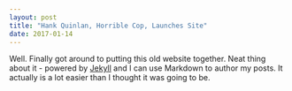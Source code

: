 ```yaml
---
layout: post
title: "Hank Quinlan, Horrible Cop, Launches Site"
date: 2017-01-14
---
```


Well. Finally got around to putting this old website together. Neat thing about it - powered by [Jekyll](http://jekyllrb.com) and I can use Markdown to author my posts. It actually is a lot easier than I thought it was going to be.
